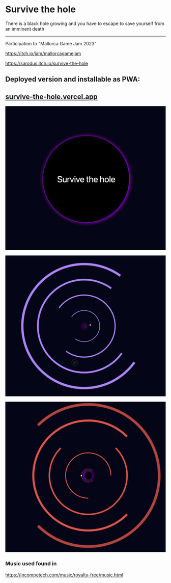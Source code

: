 # Survive the hole
There is a black hole growing and you have to escape to save yourself from an imminent death

--- 

Participation to "Mallorca Game Jam 2023"

https://itch.io/jam/mallorcagamejam

https://sarodus.itch.io/survive-the-hole


## Deployed version and installable as PWA:

## [survive-the-hole.vercel.app](https://survive-the-hole.vercel.app)


![alt main](screenshots/screenshot-main.png)

![alt main](screenshots/screenshot-ingame.png)

![alt main](screenshots/screenshot-collide.png)


### Music used found in
https://incompetech.com/music/royalty-free/music.html
